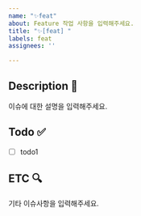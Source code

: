 ```yaml
---
name: "✨feat"
about: Feature 작업 사항을 입력해주세요.
title: "✨[feat] "
labels: feat
assignees: ''

---
```


## Description 📝  
이슈에 대한 설명을 입력해주세요.

## Todo ✅  
- [ ] todo1

## ETC 🔍  
기타 이슈사항을 입력해주세요.
